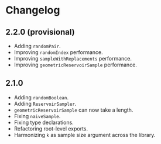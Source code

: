 # Changelog

## 2.2.0 (provisional)

- Adding `randomPair`.
- Improving `randomIndex` performance.
- Improving `sampleWithReplacements` performance.
- Improving `geometricReservoirSample` performance.

## 2.1.0

- Adding `randomBoolean`.
- Adding `ReservoirSampler`.
- `geometricReservoirSample` can now take a length.
- Fixing `naiveSample`.
- Fixing type declarations.
- Refactoring root-level exports.
- Harmonizing `k` as sample size argument across the library.
